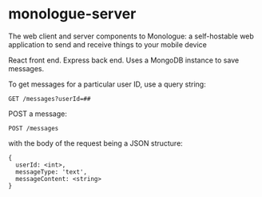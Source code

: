 # monologue-server
The web client and server components to Monologue: a self-hostable web application to send and receive things to your mobile device

React front end.
Express back end.
Uses a MongoDB instance to save messages.

To get messages for a particular user ID, use a query string:

`GET /messages?userId=##`

POST a message:

`POST /messages` 

with the body of the request being a JSON structure:
```
{
  userId: <int>,
  messageType: 'text',
  messageContent: <string>
}
```
